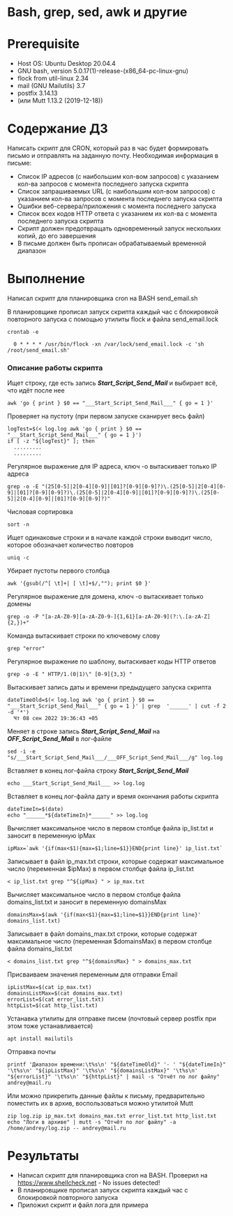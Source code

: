 # Bash, grep, sed, awk и другие

# **Prerequisite**

- Host OS: Ubuntu Desktop 20.04.4
- GNU bash, version 5.0.17(1)-release-(x86_64-pc-linux-gnu)
- flock from util-linux 2.34
- mail (GNU Mailutils) 3.7
- postfix 3.14.13
- (или Mutt 1.13.2 (2019-12-18))

# **Содержание ДЗ**

Написать скрипт для CRON, который раз в час будет формировать письмо и отправлять на заданную почту.
Необходимая информация в письме:

* Список IP адресов (с наибольшим кол-вом запросов) с указанием кол-ва запросов c момента последнего запуска скрипта
* Список запрашиваемых URL (с наибольшим кол-вом запросов) с указанием кол-ва запросов c момента последнего запуска скрипта
* Ошибки веб-сервера/приложения c момента последнего запуска
* Список всех кодов HTTP ответа с указанием их кол-ва с момента последнего запуска скрипта
* Скрипт должен предотвращать одновременный запуск нескольких копий, до его завершения
* В письме должен быть прописан обрабатываемый временной диапазон

# **Выполнение**

Написал скрипт для планировщика cron на BASH send_email.sh

В планировщике прописал запуск скрипта каждый час с блокировкой повторного запуска с помощью утилиты flock и файла send_email.lock
```
crontab -e

  0 * * * * /usr/bin/flock -xn /var/lock/send_email.lock -c 'sh /root/send_email.sh'
```

### Описание работы скрипта

Ищет строку, где есть запись ___Start_Script_Send_Mail___ и выбирает всё, что идёт после нее
```
awk 'go { print } $0 == "___Start_Script_Send_Mail___" { go = 1 }'
```

Проверяет на пустоту (при первом запуске сканирует весь файл)
```
logTest=$(< log.log awk 'go { print } $0 == "___Start_Script_Send_Mail___" { go = 1 }')
if [ -z "${logTest}" ]; then
  .........
  .........
```

Регулярное выражение для IP адреса, ключ -о вытаскивает только IP адреса
```
grep -o -E "(25[0-5]|2[0-4][0-9]|[01]?[0-9][0-9]?)\.(25[0-5]|2[0-4][0-9]|[01]?[0-9][0-9]?)\.(25[0-5]|2[0-4][0-9]|[01]?[0-9][0-9]?)\.(25[0-5]|2[0-4][0-9]|[01]?[0-9][0-9]?)"
```

Числовая сортировка
```
sort -n
```

Ищет одинаковые строки и в начале каждой строки выводит число, которое обозначает количество повторов
```
uniq -c
```

Убирает пустоты первого столбца
```
awk '{gsub(/^[ \t]+| [ \t]+$/,""); print $0 }'
```

Регулярное выражение для домена, ключ -о вытаскивает только домены
```
grep -o -P "[a-zA-Z0-9][a-zA-Z0-9-]{1,61}[a-zA-Z0-9](?:\.[a-zA-Z]{2,})+"
```

Команда вытаскивает строки по ключевому слову
```
grep "error"
```

Регулярное выражение по шаблону, вытаскивает коды HTTP ответов
```
grep -o -E " HTTP/1.(0|1)\" [0-9]{3,3} "
```

Вытаскивает запись даты и времени предыдущего запуска скрипта
```
dateTimeOld=$(< log.log awk 'go { print } $0 == "___Start_Script_Send_Mail___" { go = 1 }' | grep  '______' | cut -f 2 -d '*')
  Чт 08 сен 2022 19:36:43 +05
```

Меняет в строке запись ___Start_Script_Send_Mail___ на ___OFF_Script_Send_Mail___ в лог-файле
```
sed -i -e "s/___Start_Script_Send_Mail___/___OFF_Script_Send_Mail___/g" log.log
```

Вставляет в конец лог-файла строку ___Start_Script_Send_Mail___
```
echo ___Start_Script_Send_Mail___ >> log.log
```

Вставляет в конец лог-файла дату и время окончания работы скрипта
```
dateTimeIn=$(date)
echo "______*${dateTimeIn}*______" >> log.log
```

Вычисляет максимальное число в первом столбце файла ip_list.txt и заносит в переменную ipMax
```
ipMax=`awk '{if(max<$1){max=$1;line=$1}}END{print line}' ip_list.txt`
```

Записывает в файл ip_max.txt строки, которые содержат максимальное число (переменная $ipMax) в первом столбце файла ip_list.txt
```
< ip_list.txt grep "^${ipMax} " > ip_max.txt
```

Вычисляет максимальное число в первом столбце файла domains_list.txt и заносит в переменную domainsMax
```
domainsMax=$(awk '{if(max<$1){max=$1;line=$1}}END{print line}' domains_list.txt)
```

Записывает в файл domains_max.txt строки, которые содержат максимальное число (переменная $domainsMax) в первом столбце файла domains_list.txt
```
< domains_list.txt grep "^${domainsMax} " > domains_max.txt
```

Присваиваем значения переменным для отправки Email
```
ipListMax=$(cat ip_max.txt)
domainsListMax=$(cat domains_max.txt)
errorList=$(cat error_list.txt)
httpList=$(cat http_list.txt)
```

Устанавка утилиты для отправке писем (почтовый сервер postfix при этом тоже устанавливается)
```
apt install mailutils
```

Отправка почты
```
printf 'Диапазон времени:\t%s\n' "${dateTimeOld}" '- ' "${dateTimeIn}" '\t%s\n' "${ipListMax}" '\t%s\n' "${domainsListMax}" '\t%s\n' "${errorList}" '\t%s\n' "${httpList}" | mail -s "Отчёт по лог файлу" andrey@mail.ru
```

Или можно прикрепить данные файлы к письму, предварительно поместить их в архив, воспользоваться можно утилитой Mutt
```
zip log.zip ip_max.txt domains_max.txt error_list.txt http_list.txt
echo "Логи в архиве" | mutt -s "Отчёт по лог файлу" -a /home/andrey/log.zip -- andrey@mail.ru
```

# **Результаты**

- Написал скрипт для планировщика cron на BASH. Проверил на https://www.shellcheck.net - No issues detected!
- В планировщике прописал запуск скрипта каждый час с блокировкой повторного запуска
- Приложил скрипт и файл лога для примера
